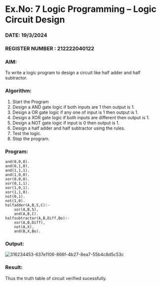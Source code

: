 # Ex.No: 7  Logic Programming –  Logic Circuit Design
### DATE: 19/3/2024                                                                           
### REGISTER NUMBER : 212222040122
### AIM: 
To write a logic program to design a circuit like half adder and half subtractor.

###  Algorithm:
1. Start the Program
2. Design a AND gate logic if both inputs are 1 then output is 1.
3. Design a OR gate logic if any one of input is 1 then output is 1.
4. Design a XOR gate logic if both inputs are different then output is 1.
5. Design a NOT gate logic if input is 0 then output is 1.
6. Design a half adder and half subtractor using the rules.
7. Test the logic.
8. Stop the program.

### Program:
```
and(0,0,0).
and(0,1,0).
and(1,1,1).
and(1,0,0).
xor(0,0,0).
xor(0,1,1).
xor(1,0,1).
xor(1,1,0).
not(0,1).
not(1,0).
halfadder(A,B,S,C):-
    xor(A,B,S),
    and(A,B,C).
halfsubtractor(A,B,Diff,Bo):-
    xor(A,B,Diff),
    not(A,X),
    and(B,X,Bo).
```

### Output:
![316234453-637e1106-866f-4b27-8ea7-55b4c8d5c53c](https://github.com/Praveenanagaraji22/AI_Lab_2023-24/assets/119393514/f422f471-8cee-426f-9542-2c3c7ab283f0)

### Result:
Thus the truth table of circuit verified sucessfully.
